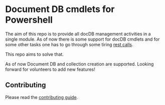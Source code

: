 # Document DB cmdlets for Powershell

The aim of this repo is to provide all docDB management activities in a single module. As of now there is some support for docDB cmdlets and for some other tasks one has to go through some tiring [rest calls](https://russellyoung.net/2016/06/18/managing-documentdb-with-powershell/).

This repo aims to solve that.

As of now Document DB and collection creation are supported. Looking forward for volunteers to add new features!

## Contributing
Please read the [contributing guide](./CONTRIBUTING.md).

